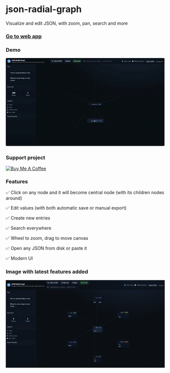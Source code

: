 # json-radial-graph
Visualize and edit JSON, with zoom, pan, search and more

### <a href="https://angeldgm.github.io/json-radial-graph/">Go to web app</a>

### Demo
![json-radial-graph](json_radial_graph.gif)

### Support project
<a href="https://www.buymeacoffee.com/gabaldon" target="_blank"><img src="https://cdn.buymeacoffee.com/buttons/v2/default-yellow.png" alt="Buy Me A Coffee" style="height: 60px !important;width: 217px !important;" ></a>

### Features
✅ Click on any node and it will become central node (with its children nodes around)

✅ Edit values (with both automatic save or manual export)

✅ Create new entries

✅ Search everywhere

✅ Wheel to zoom, drag to move canvas

✅ Open any JSON from disk or paste it

✅ Modern UI

### Image with latest features added
![json-radial-graph-latest-features](json_radial_graph.png)
